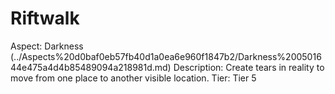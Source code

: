 # Riftwalk

Aspect: Darkness (../Aspects%20d0baf0eb57fb40d1a0ea6e960f1847b2/Darkness%200501644e475a4d4b85489094a218981d.md)
Description: Create tears in reality to move from one place to another visible location.
Tier: Tier 5
